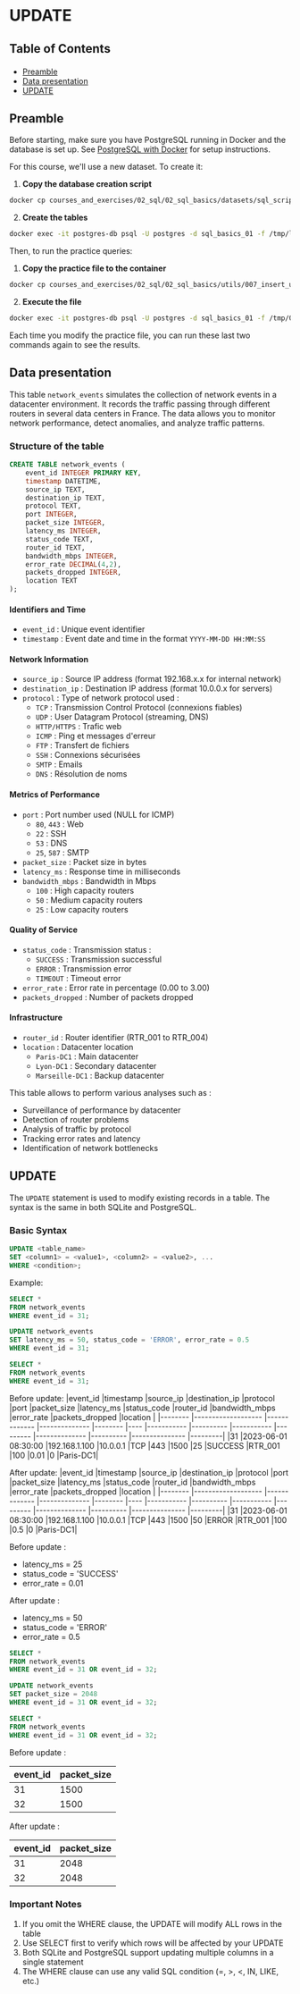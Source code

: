 <h1>UPDATE</h1>

<h2>Table of Contents</h2>
<div class="alert alert-block alert-info" style="margin-top: 20px">
  <ul>
    <li><a href="#preamble">Preamble</a></li>
    <li><a href="#data-presentation">Data presentation</a></li>
    <li><a href="#update">UPDATE</a></li>
  </ul>
</div>

<h2 id="preamble">Preamble</h2>

Before starting, make sure you have PostgreSQL running in Docker and the database is set up. See [PostgreSQL with Docker](../00_annexe/01_postgre_with_docker.md) for setup instructions.

For this course, we'll use a new dataset. To create it:

1. **Copy the database creation script**
```bash
docker cp courses_and_exercises/02_sql/02_sql_basics/datasets/sql_scripts/lib_003.sql postgres-db:/tmp/
```

2. **Create the tables**
```bash
docker exec -it postgres-db psql -U postgres -d sql_basics_01 -f /tmp/lib_003.sql
```

Then, to run the practice queries:

1. **Copy the practice file to the container**
```bash
docker cp courses_and_exercises/02_sql/02_sql_basics/utils/007_insert_update_delete.sql postgres-db:/tmp/
```

2. **Execute the file**
```bash
docker exec -it postgres-db psql -U postgres -d sql_basics_01 -f /tmp/007_insert_update_delete.sql
```

Each time you modify the practice file, you can run these last two commands again to see the results.

<h2 id="data-presentation">Data presentation</h2>

This table `network_events` simulates the collection of network events in a datacenter environment. It records the traffic passing through different routers in several data centers in France. The data allows you to monitor network performance, detect anomalies, and analyze traffic patterns.

### Structure of the table

```sql
CREATE TABLE network_events (
    event_id INTEGER PRIMARY KEY,
    timestamp DATETIME,
    source_ip TEXT,
    destination_ip TEXT,
    protocol TEXT,
    port INTEGER,
    packet_size INTEGER,
    latency_ms INTEGER,
    status_code TEXT,
    router_id TEXT,
    bandwidth_mbps INTEGER,
    error_rate DECIMAL(4,2),
    packets_dropped INTEGER,
    location TEXT
);
```

#### Identifiers and Time

- `event_id` : Unique event identifier
- `timestamp` : Event date and time in the format `YYYY-MM-DD HH:MM:SS`

#### Network Information

- `source_ip` : Source IP address (format 192.168.x.x for internal network)
- `destination_ip` : Destination IP address (format 10.0.0.x for servers)
- `protocol` : Type of network protocol used :
    - `TCP` : Transmission Control Protocol (connexions fiables)
    - `UDP` : User Datagram Protocol (streaming, DNS)
    - `HTTP/HTTPS` : Trafic web
    - `ICMP` : Ping et messages d'erreur
    - `FTP` : Transfert de fichiers
    - `SSH` : Connexions sécurisées
    - `SMTP` : Emails
    - `DNS` : Résolution de noms

#### Metrics of Performance

- `port` : Port number used (NULL for ICMP)
    - `80`, `443` : Web
    - `22` : SSH
    - `53` : DNS
    - `25`, `587` : SMTP
- `packet_size` : Packet size in bytes
- `latency_ms` : Response time in milliseconds
- `bandwidth_mbps` : Bandwidth in Mbps
    - `100` : High capacity routers
    - `50` : Medium capacity routers
    - `25` : Low capacity routers

#### Quality of Service

- `status_code` : Transmission status :
    - `SUCCESS` : Transmission successful
    - `ERROR` : Transmission error
    - `TIMEOUT` : Timeout error
- `error_rate` : Error rate in percentage (0.00 to 3.00)
- `packets_dropped` : Number of packets dropped

#### Infrastructure

- `router_id` : Router identifier (RTR_001 to RTR_004)
- `location` : Datacenter location
    - `Paris-DC1` : Main datacenter
    - `Lyon-DC1` : Secondary datacenter
    - `Marseille-DC1` : Backup datacenter



This table allows to perform various analyses such as :

- Surveillance of performance by datacenter
- Detection of router problems
- Analysis of traffic by protocol
- Tracking error rates and latency
- Identification of network bottlenecks

<h2 id="update">UPDATE</h2>

The `UPDATE` statement is used to modify existing records in a table. The syntax is the same in both SQLite and PostgreSQL.

### Basic Syntax

```sql
UPDATE <table_name>
SET <column1> = <value1>, <column2> = <value2>, ...
WHERE <condition>;
```

Example:

```sql
SELECT * 
FROM network_events
WHERE event_id = 31;

UPDATE network_events
SET latency_ms = 50, status_code = 'ERROR', error_rate = 0.5
WHERE event_id = 31;

SELECT * 
FROM network_events
WHERE event_id = 31;
```

Before update:
|event_id  |timestamp            |source_ip      |destination_ip  |protocol  |port  |packet_size  |latency_ms  |status_code  |router_id  |bandwidth_mbps  |error_rate  |packets_dropped  |location |
|--------  |-------------------  |-------------  |--------------  |--------  |----  |-----------  |----------  |-----------  |---------  |--------------  |----------  |---------------  |---------|
|31        |2023-06-01 08:30:00  |192.168.1.100  |10.0.0.1        |TCP       |443   |1500         |25          |SUCCESS      |RTR_001    |100             |0.01        |0                |Paris-DC1|

After update:
|event_id  |timestamp            |source_ip      |destination_ip  |protocol  |port  |packet_size  |latency_ms  |status_code  |router_id  |bandwidth_mbps  |error_rate  |packets_dropped  |location |
|--------  |-------------------  |-------------  |--------------  |--------  |----  |-----------  |----------  |-----------  |---------  |--------------  |----------  |---------------  |---------|
|31        |2023-06-01 08:30:00  |192.168.1.100  |10.0.0.1        |TCP       |443   |1500         |50          |ERROR        |RTR_001    |100             |0.5         |0                |Paris-DC1|


Before update :
- latency_ms = 25
- status_code = 'SUCCESS'
- error_rate = 0.01

After update :
- latency_ms = 50
- status_code = 'ERROR'
- error_rate = 0.5

```sql
SELECT * 
FROM network_events
WHERE event_id = 31 OR event_id = 32;
```

```sql
UPDATE network_events
SET packet_size = 2048
WHERE event_id = 31 OR event_id = 32;

SELECT * 
FROM network_events
WHERE event_id = 31 OR event_id = 32;
```

Before update :

|event_id  |packet_size|
|--------  |-----------|
|31        |1500       |
|32        |1500       |

After update :

|event_id  |packet_size|
|--------  |-----------|
|31        |2048       |
|32        |2048       |


### Important Notes

1. If you omit the WHERE clause, the UPDATE will modify ALL rows in the table
2. Use SELECT first to verify which rows will be affected by your UPDATE
3. Both SQLite and PostgreSQL support updating multiple columns in a single statement
4. The WHERE clause can use any valid SQL condition (=, >, <, IN, LIKE, etc.)